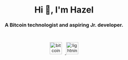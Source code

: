 <h1 align="center">Hi 👋, I'm Hazel</h1>
<h3 align="center">A Bitcoin technologist and aspiring Jr. developer.</h3>

<br>  

<style>
  .icon {
    margin-right: 10px;
  }
</style>

<p align="center">
  <a href="https://www.bitcoin.org" target="_blank" rel="noreferrer">
    <img class="icon" src="https://upload.wikimedia.org/wikipedia/commons/4/46/Bitcoin.svg" alt="bitcoin" width="40" height="40"/>
  </a>
  <a href="https://www.lightning.network" target="_blank" rel="noreferrer">
    <img src="https://upload.wikimedia.org/wikipedia/commons/5/5a/Lightning_Network.svg" alt="lightning" width="40" height="40"/>
  </a>
</p>

